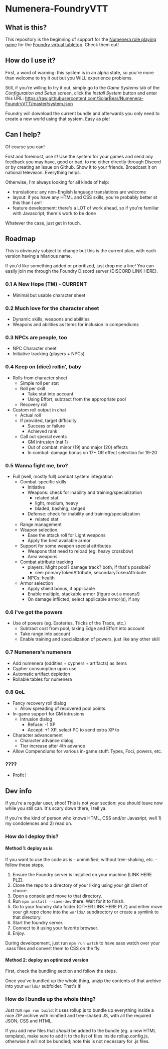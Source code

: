 # Numenera-FoundryVTT

## What is this?

This repository is the beginning of support for the [Numenera role playing game](http://numenera.com/) for the [Foundry virtual tabletop](http://foundryvtt.com/#about-foundry-virtual-tabletop). Check them out!

## How do I use it?

First, a word of warning: this system is in an alpha state, so you're more than welcome to try it out but you WILL experience problems.

Still, if you're willing to try it out, simply go to the _Game Systems_ tab of the _Configuration and Setup_ screen, click the _Install System_ button and enter this URL: https://raw.githubusercontent.com/SolarBear/Numenera-FoundryVTT/master/system.json

Foundry will download the current bundle and afterwards you only need to create a new world using that system. Easy as pie!

## Can I help?

Of course you can!

First and foremost, use it! Use the system for your games and send any feedback you may have, good or bad, to me either directly through Discord or by creating an issue on Github. Show it to your friends. Broadcast it on national television. Everything helps.

Otherwise, I'm always looking for all kinds of help:

* translations: any non-English language translations are welcome
* layout: if you have any HTML and CSS skills, you're probably better at this than I am!
* feature development: there's a LOT of work ahead, so if you're familiar with Javascript, there's work to be done

Whatever the case, just get in touch.

## Roadmap

This is obviously subject to change but this is the current plan, with each version having a hilarious name.

If you'd like something added or prioritized, just drop me a line! You can easily join me through the Foundry Discord server (DISCORD LINK HERE).

### 0.1 A New Hope (TM) - CURRENT

* Minimal but usable character sheet

### 0.2 Much love for the character sheet 

* Dynamic skills, weapons and abilities
* Weapons and abilities as Items for inclusion in compendiums

### 0.3 NPCs are people, too

* NPC Character sheet
* Initiative tracking (players + NPCs)

### 0.4 Keep on (dice) rollin', baby

* Rolls from character sheet
    * Simple roll per stat
    * Roll per skill
        * Take stat into account
        * Using Effort, subtract from the appropriate pool
    * Recovery roll
* Custom roll output in chat
    * Actual roll
    * If provided, target difficulty
        * Success or failure
        * Achieved rank
    * Call out special events
        * GM intrusion (nat 1)
        * Out of combat: minor (19) and major (20) effects
        * In combat: damage bonus on 17+ OR effect selection for 19-20

### 0.5 Wanna fight me, bro?

* Full (well, mostly full) combat system integration
    * Combat-specific skills
        * Initiative
        *  Weapons: check for inability and training/specialization
            * related stat
            * light, medium, heavy
            * bladed, bashing, ranged
        * Defense: check for inability and training/specialization
            * related stat
    * Range management
    * Weapon selection
        * Ease the attack roll for Light weapons
        * Apply the best available armor
    * Support for some weapon special attributes
        * Weapons that need to reload (eg. heavy crossbow)
        * Area weapons
    * Combat attribute tracking
        * players: Might pool? damage track? both, if that's possible?
            * see: primaryTokenAttribute, secondaryTokenAttribute
        * NPCs: health
    * Armor selection
        * Apply shield bonus, if applicable
        * Enable multiple, stackable armor (figure out a means!)
        * On damage inflicted, select applicable armor(s), if any

### 0.6 I've got the powers

* Use of powers (eg. Esoteries, Tricks of the Trade, etc.)
    * Subtract cost from pool, taking Edge and Effort into account
    * Take range into account
    * Enable training and specialization of powers, just like any other skill

### 0.7 Numenera's numenera

* Add numenera (oddities + cyphers + artifacts) as items
* Cypher consumption upon use
* Automatic artifact depletion
* Rollable tables for numenera

### 0.8 QoL

* Fancy recovery roll dialog
    * Allow spreading of recovered pool points
* In-game support for GM intrusions
    * Intrusion dialog
        * Refuse: -1 XP
        * Accept: +1 XP, select PC to send extra XP to
* Character advancement
    * Character advance dialog
    * Tier increase after 4th advance
* Allow Compendiums for various in-game stuff: Types, Foci, powers, etc.

### ????

* Profit !

## Dev info

If you're a regular user, shoo! This is not your section: you should leave now while you still can. It's scary down there, I tell ya.

If you're the kind of person who knows HTML, CSS and/or Javasript, well 1) my condolences and 2) read on.

### How do I deploy this?

#### Method 1: deploy as is

If you want to use the code as is - unminified, without tree-shaking, etc. - follow these steps.

1. Ensure the Foundry server is installed on your machine (LINK HERE PLZ).
1. Clone the repo to a directory of your liking using your git client of choice. 
1. Open a console and move to that directory.
1. Run `npm install --save-dev` there. Wait for it to finish.
1. Go to your foundry data folder (OTHER LINK HERE PLZ) and either move your git repo clone into the `worlds/` subdirectory or create a symlink to that directory.
1. Start the foundry server.
1. Connect to it using your favorite browser.
1. Enjoy.

During developement, just run `npm run watch` to have sass watch over your .sass files and convert them to CSS on the fly.

#### Method 2: deploy an optimized version

First, check the bundling section and follow the steps.

Once you've bundled up the whole thing, unzip the contents of that archive into your `worlds/` subfolder. That's it!

### How do I bundle up the whole thing?

Just run `npm run build`: it uses rollup.js to bundle up everything inside a nice ZIP archive with minified and tree-shaked JS, with all the required JSON, CSS and HTML.

If you add new files that _should_ be added to the bundle (eg. a new HTML template), make sure to add it to the list of files inside rollup.config.js, otherwise it will not be bundled; note this is not necessary for .js files.